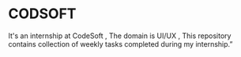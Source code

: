 # CODSOFT
It's an internship at CodeSoft , The domain is UI/UX , This repository contains collection of weekly tasks completed during my internship.”
